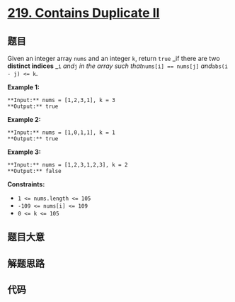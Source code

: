 # [219. Contains Duplicate II](https://leetcode.com/problems/contains-duplicate-ii)

## 题目

Given an integer array `nums` and an integer `k`, return `true` _if there are
two **distinct indices** _`i` _and_`j` _in the array such that_`nums[i] ==
nums[j]` _and_`abs(i - j) <= k`.



**Example 1:**

    
    
    **Input:** nums = [1,2,3,1], k = 3
    **Output:** true
    

**Example 2:**

    
    
    **Input:** nums = [1,0,1,1], k = 1
    **Output:** true
    

**Example 3:**

    
    
    **Input:** nums = [1,2,3,1,2,3], k = 2
    **Output:** false
    



**Constraints:**

  * `1 <= nums.length <= 105`
  * `-109 <= nums[i] <= 109`
  * `0 <= k <= 105`


## 题目大意

## 解题思路

## 代码

```javascript

```

